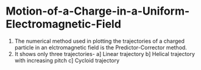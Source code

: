 # Motion-of-a-Charge-in-a-Uniform-Electromagnetic-Field
1. The numerical method used in plotting the trajectories of a charged particle in an elctromagnetic field is the Predictor-Corrector method.
2. It shows only three trajectories-
a] Linear trajectory 
b] Helical trajectory with increasing pitch
c] Cycloid trajectory
